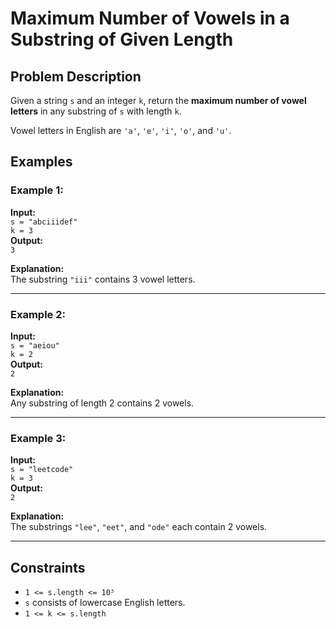 # Maximum Number of Vowels in a Substring of Given Length

## Problem Description

Given a string `s` and an integer `k`, return the **maximum number of vowel letters** in any substring of `s` with length `k`.

Vowel letters in English are `'a'`, `'e'`, `'i'`, `'o'`, and `'u'`.

## Examples

### Example 1:
**Input:**  
`s = "abciiidef"`  
`k = 3`  
**Output:**  
`3`  

**Explanation:**  
The substring `"iii"` contains 3 vowel letters.

---

### Example 2:
**Input:**  
`s = "aeiou"`  
`k = 2`  
**Output:**  
`2`  

**Explanation:**  
Any substring of length 2 contains 2 vowels.

---

### Example 3:
**Input:**  
`s = "leetcode"`  
`k = 3`  
**Output:**  
`2`  

**Explanation:**  
The substrings `"lee"`, `"eet"`, and `"ode"` each contain 2 vowels.

---

## Constraints
- `1 <= s.length <= 10⁵`
- `s` consists of lowercase English letters.
- `1 <= k <= s.length`
